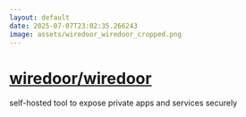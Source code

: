 ```yaml
---
layout: default
date: 2025-07-07T23:02:35.266243
image: assets/wiredoor_wiredoor_cropped.png
---
```


# [wiredoor/wiredoor](https://github.com/wiredoor/wiredoor)

self-hosted tool to expose private apps and services securely
